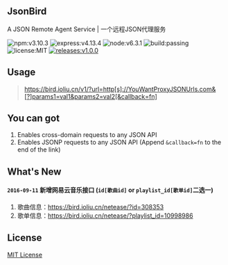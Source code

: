 ## JsonBird
A JSON Remote Agent Service | 一个远程JSON代理服务

![npm:v3.10.3](https://img.shields.io/badge/npm-v3.10.3-blue.svg)
![express:v4.13.4](https://img.shields.io/badge/express-v4.13.4-blue.svg)
![node:v6.3.1](https://img.shields.io/badge/node-v6.3.1-blue.svg)
![build:passing](https://img.shields.io/badge/build-passing-green.svg)
![license:MIT](https://img.shields.io/badge/license-MIT-green.svg)
[![releases:v1.0.0](https://img.shields.io/badge/releases-v1.0.0-blue.svg)](https://github.com/xCss/JsonBird/releases)


## Usage
> https://bird.ioliu.cn/v1/?url=http[s]://YouWantProxyJSONUrls.com&[?]params1=val1&params2=val2[&callback=fn]

## You can got
1. Enables cross-domain requests to any JSON API
2. Enables JSONP requests to any JSON API (Append `&callback=fn` to the end of the link)

## What's New
#### `2016-09-11`  新增网易云音乐接口 (`id[歌曲id]` or `playlist_id[歌单id]`二选一)  
1. 歌曲信息：https://bird.ioliu.cn/netease/?id=308353   
2. 歌单信息：https://bird.ioliu.cn/netease/?playlist_id=10998986   

## License

[MIT License](/license)
